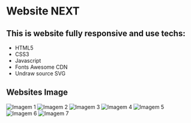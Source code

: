 # Website NEXT

## This is website fully responsive and use techs:

- HTML5
- CSS3
- Javascript
- Fonts Awesome CDN
- Undraw source SVG 

## Websites Image

![Imagem 1](~/public/images/img-01.png)
![Imagem 2](~/public/images/img-02.png)
![Imagem 3](~/public/images/img-03.png)
![Imagem 4](~/public/images/img-04.png)
![Imagem 5](~/public/images/img-05.png)
![Imagem 6](~/public/images/img-06.png)
![Imagem 7](~/public/images/img-07.png)